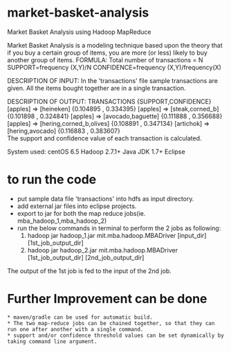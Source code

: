 # market-basket-analysis
Market Basket Analysis using Hadoop MapReduce

Market Basket Analysis is a modeling technique based upon the theory that if you buy a certain group of items, you are more (or less) likely to buy another group of items.
FORMULA: 
    Total number of transactions = N
    SUPPORT=frequency (X,Y)/N
    CONFIDENCE=frequency (X,Y)/frequency(X)

DESCRIPTION OF INPUT:
    In the 'transactions' file sample transactions are given. All the items bought together are in a single transaction.
    
DESCRIPTION OF OUTPUT:
    TRANSACTIONS             {SUPPORT,CONFIDENCE}
    [apples] => [heineken] {0.104895 , 0.334395}
    [apples] => [steak,corned_b] {0.101898 , 0.324841}
    [apples] => [avocado,baguette] {0.111888 , 0.356688}
    [apples] => [hering,corned_b,olives] {0.108891 , 0.347134}
    [artichok] => [hering,avocado] {0.116883 , 0.383607}    
The support and confidence value of each transaction is calculated.

System used:
    centOS 6.5
    Hadoop 2.7.1+
    Java JDK 1.7+
    Eclipse
    
# to run the code 

 * put sample data file 'transactions' into hdfs as input directory.
 * add external jar files into eclipse projects.
 * export to jar for both the map reduce jobs(ie. mba_hadoop_1,mba_hadoop_2)
 * run the below commands in terminal to perform the 2 jobs as following:
    1) hadoop jar hadoop_1.jar mit.mba.hadoop.MBADriver [input_dir] [1st_job_output_dir]
    2) hadoop jar hadoop_2.jar mit.mba.hadoop.MBADriver [1st_job_output_dir] [2nd_job_output_dir]
    
The output of the 1st job is fed to the input of the 2nd job.

# Further Improvement can be done
    * maven/gradle can be used for automatic build.
    * The two map-reduce jobs can be chained together, so that they can run one after another with a single command.
    * support and/or confidence threshold values can be set dynamically by taking command line argument.
